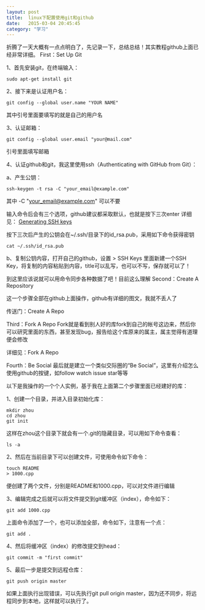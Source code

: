 ```yaml
---
layout: post
title:  linux下配置使用git和github
date:   2015-03-04 20:45:45
category: "学习"
---
```


折腾了一天大概有一点点明白了，先记录一下，总结总结！其实教程github上面已经非常详细。
First：Set Up Git

1、首先安装git，在终端输入：

    sudo apt-get install git  

2、接下来是认证用户名：

    git config --global user.name "YOUR NAME"  

其中引号里面要填写的就是自己的用户名

3、认证邮箱：

    git config --global user.email "your@mail.com"  


引号里面填写邮箱

4、认证github和git，我这里使用ssh（Authenticating with GitHub from Git）：

a、产生公钥：

    ssh-keygen -t rsa -C "your_email@example.com"  

其中   -C "your_email@example.com"   可以不要

输入命令后会有三个选项，github建议都采取默认，也就是按下三次enter        详细见：  <a href="https://help.github.com/articles/generating-ssh-keys/" target="_blank">Generating SSH keys</a>

按下三次后产生的公钥会在~/.ssh/目录下的id_rsa.pub，采用如下命令获得密钥

    cat ~/.ssh/id_rsa.pub   

b、复制公钥内容，打开自己的github，设置 > SSH Keys 里面新建一个SSH Key，将复制的内容粘贴到内容，title可以乱写，也可以不写，保存就可以了！


到这里应该说就可以用命令同步各种数据了吧！目前这么理解
Second：Create A Repository

这一个步骤全部在github上面操作，github有详细的图文，我就不丢人了

传送门：Create A Repo


Third：Fork A Repo
Fork就是看到别人好的库fork到自己的帐号这边来，然后你可以研究里面的东西，甚至发现bug，报告给这个库原来的属主，属主觉得有道理便会修改

详细见：Fork A Repo

Fourth：Be Social
最后就是建立一个类似交际圈的“Be Social”，这里有介绍怎么使用github的按键，如follow  watch issue  star等等


以下是我操作的一个个人实例，基于我在上面第二个步骤里面已经建好的库：

1、创建一个目录，并进入目录初始化库：

    mkdir zhou  
    cd zhou  
    git init  

这样在zhou这个目录下就会有一个.git的隐藏目录，可以用如下命令查看：

    ls -a  

2、然后在当前目录下可以创建文件，可使用命令如下命令：

    touch README  
    > 1000.cpp  

便创建了两个文件，分别是README和1000.cpp，可以对文件进行编辑

3、编辑完成之后就可以将文件提交到git缓冲区（index），命令如下：

    git add 1000.cpp  

上面命令添加了一个，也可以添加全部，命令如下，注意有一个点：

    git add .  

4、然后将缓冲区（index）的修改提交到head：

    git commit -m "first commit"  


5、最后一步是提交到远程仓库：

    git push origin master  

如果上面执行出现错误，可以先执行git pull origin master，因为还不同步，将远程同步到本地，这样就可以执行了。
